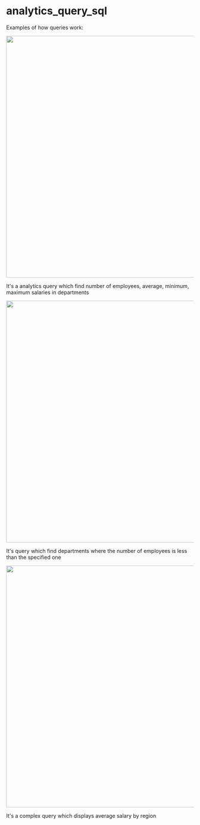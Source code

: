 # analytics_query_sql
Examples of how queries work:

<img src="https://user-images.githubusercontent.com/144418685/268085183-aa125d56-f070-4c2e-ac62-a68f4cae51f7.png" weight="900" height="650">

It's a analytics query which find number of employees, average, minimum, maximum salaries in departments

<img src="https://github.com/matweewadar/analytics_query_sql/assets/144418685/fc45b478-0158-48b9-b197-cc73c765aa61" weight="900" height="650">

It's query which find departments where the number of employees is less than the specified one

<img src="https://github.com/matweewadar/analytics_query_sql/assets/144418685/f5ffa36d-86c6-4135-9d48-a2dee5309283" weight="900" height="650">

It's a complex query which displays average salary by region
